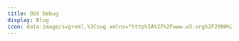 ```yaml
---
title: OSS Debug
display: Blog
icon: data:image/svg+xml,%3Csvg xmlns="http%3A%2F%2Fwww.w3.org%2F2000%2Fsvg" width="36" height="36" viewBox="0 0 36 36"%3E%3Cpath fill="%23553788" d="M15 31c0 2.209-.791 4-3 4H5c-4 0-4-14 0-14h7c2.209 0 3 1.791 3 4v6z"%2F%3E%3Cpath fill="%239266CC" d="M34 33h-1V23h1a1 1 0 1 0 0-2H10c-4 0-4 14 0 14h24a1 1 0 1 0 0-2z"%2F%3E%3Cpath fill="%23CCD6DD" d="M34.172 33H11c-2 0-2-10 0-10h23.172c1.104 0 1.104 10 0 10z"%2F%3E%3Cpath fill="%2399AAB5" d="M11.5 25h23.35c-.135-1.175-.36-2-.678-2H11c-1.651 0-1.938 6.808-.863 9.188C9.745 29.229 10.199 25 11.5 25z"%2F%3E%3Cpath fill="%23269" d="M12 8a4 4 0 0 1-4 4H4C0 12 0 1 4 1h4a4 4 0 0 1 4 4v3z"%2F%3E%3Cpath fill="%2355ACEE" d="M31 10h-1V3h1a1 1 0 1 0 0-2H7C3 1 3 12 7 12h24a1 1 0 1 0 0-2z"%2F%3E%3Cpath fill="%23CCD6DD" d="M31.172 10H8c-2 0-2-7 0-7h23.172c1.104 0 1.104 7 0 7z"%2F%3E%3Cpath fill="%2399AAB5" d="M8 5h23.925c-.114-1.125-.364-2-.753-2H8C6.807 3 6.331 5.489 6.562 7.5C6.718 6.142 7.193 5 8 5z"%2F%3E%3Cpath fill="%23F4900C" d="M20 17a4 4 0 0 1-4 4H6c-4 0-4-9 0-9h10a4 4 0 0 1 4 4v1z"%2F%3E%3Cpath fill="%23FFAC33" d="M35 19h-1v-5h1a1 1 0 1 0 0-2H15c-4 0-4 9 0 9h20a1 1 0 1 0 0-2z"%2F%3E%3Cpath fill="%23CCD6DD" d="M35.172 19H16c-2 0-2-5 0-5h19.172c1.104 0 1.104 5 0 5z"%2F%3E%3Cpath fill="%2399AAB5" d="M16 16h19.984c-.065-1.062-.334-2-.812-2H16c-1.274 0-1.733 2.027-1.383 3.5c.198-.839.657-1.5 1.383-1.5z"%2F%3E%3C%2Fsvg%3E
---
```


<BlogList />

